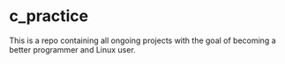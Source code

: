 # c_practice
This is a repo containing all ongoing projects with the goal of becoming a better programmer and Linux user.
